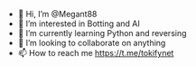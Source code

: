 - 👋 Hi, I’m @Megant88
- 👀 I’m interested in Botting and AI
- 🌱 I’m currently learning Python and reversing
- 💞️ I’m looking to collaborate on anything
- 📫 How to reach me https://t.me/tokifynet

<!---
Megant88/Megant88 is a ✨ special ✨ repository because its `README.md` (this file) appears on your GitHub profile.
You can click the Preview link to take a look at your changes.
--->

